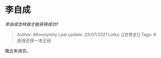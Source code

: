 # 李自成
*李自成怎样做才能获得成功?*

> Author: #Anonymity
Last update: *23/07/2021* 
Links: [[世界史]] 
Tags: #皮得还很一本正经  

 
晚五年进京。




